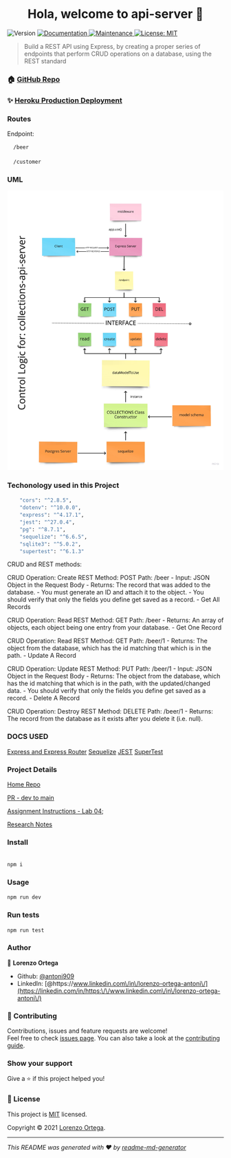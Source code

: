 <h1 align="center"> Hola, welcome to api-server 👋</h1>
<p>
  <img alt="Version" src="https://img.shields.io/badge/version-1.0.0-blue.svg?cacheSeconds=2592000" />
  <a href="https://github.com/antoni909/api-server#readme" target="_blank">
    <img alt="Documentation" src="https://img.shields.io/badge/documentation-yes-brightgreen.svg" />
  </a>
  <a href="https://github.com/antoni909/api-server/graphs/commit-activity" target="_blank">
    <img alt="Maintenance" src="https://img.shields.io/badge/Maintained%3F-yes-green.svg" />
  </a>
  <a href="https://github.com/antoni909/api-server/blob/master/LICENSE" target="_blank">
    <img alt="License: MIT" src="https://img.shields.io/github/license/antoni909/basic-api-server" />
  </a>
</p>

> Build a REST API using Express, by creating a proper series of endpoints that perform CRUD operations on a database, using the REST standard

### 🏠 [GitHub Repo](https://github.com/antoni909/api-server)

### ✨ [Heroku Production Deployment](https://collections-api-server.herokuapp.com/)

### Routes

Endpoint:

  ```sh
    /beer
  
    /customer
  ```

### UML

![UML api-server](./assets/UML_collections-api-server.jpg)

### Techonology used in this Project

```sh
    "cors": "^2.8.5",
    "dotenv": "^10.0.0",
    "express": "^4.17.1",
    "jest": "^27.0.4",
    "pg": "^8.7.1",
    "sequelize": "^6.6.5",
    "sqlite3": "^5.0.2",
    "supertest": "^6.1.3"
```

CRUD and REST methods:

CRUD Operation: Create
REST Method: POST
Path: /beer
    - Input: JSON Object in the Request Body
    - Returns: The record that was added to the database.
    - You must generate an ID and attach it to the object.
    - You should verify that only the fields you define get saved as a record.
    - Get All Records

CRUD Operation: Read
REST Method: GET
Path: /beer
    - Returns: An array of objects, each object being one entry from your database.
    - Get One Record

CRUD Operation: Read
REST Method: GET
Path: /beer/1
    - Returns: The object from the database, which has the id matching that which is in the path.
    - Update A Record

CRUD Operation: Update
REST Method: PUT
Path: /beer/1
    - Input: JSON Object in the Request Body
    - Returns: The object from the database, which has the id matching that which is in the path, with the updated/changed data.
    - You should verify that only the fields you define get saved as a record.
    - Delete A Record

CRUD Operation: Destroy
REST Method: DELETE
Path: /beer/1
    - Returns: The record from the database as it exists after you delete it (i.e. null).

### DOCS USED

[Express and Express Router](https://expressjs.com/en/4x/api.html#router.route)
[Sequelize](https://sequelize.org/master/)
[JEST](https://archive.jestjs.io/docs/en/getting-started.html)
[SuperTest](https://www.npmjs.com/package/supertest)

### Project Details

[Home Repo](https://github.com/antoni909/api-server)

[PR - dev to main](https://github.com/antoni909/api-server/pull/5)

[Assignment Instructions - Lab 04](./assignment.md);

[Research Notes](./notes.md)

### Install

```sh

npm i

```

### Usage

```sh
npm run dev
```

### Run tests

```sh
npm run test
```

### Author

👤 **Lorenzo Ortega**

* Github: [@antoni909](https://github.com/antoni909)
* LinkedIn: [@https:\/\/www.linkedin.com\/in\/lorenzo-ortega-antoni\/](https://linkedin.com/in/https:\/\/www.linkedin.com\/in\/lorenzo-ortega-antoni\/)

### 🤝 Contributing

Contributions, issues and feature requests are welcome!<br />Feel free to check [issues page](https://github.com/antoni909/server-deployment-practice/issues). You can also take a look at the [contributing guide](https://github.com/antoni909/server-deployment-practice/blob/master/CONTRIBUTING.md).

### Show your support

Give a ⭐️ if this project helped you!

### 📝 License

This project is [MIT](https://github.com/antoni909/server-deployment-practice/blob/master/LICENSE) licensed.

Copyright © 2021 [Lorenzo Ortega](https://github.com/antoni909).<br />

***
_This README was generated with ❤️ by [readme-md-generator](https://github.com/kefranabg/readme-md-generator)_
